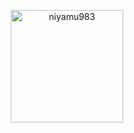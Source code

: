 <p align="center">
<img height="180em" src="https://github-readme-streak-stats.herokuapp.com/?user=niyamu983&theme=tokyonight" alt="niyamu983"/>
</p>
